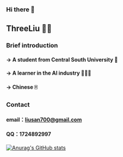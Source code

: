### Hi there 👋
## ThreeLiu 👦🏻
### Brief introduction
#### -> A student from Central South University 🥇
#### -> A learner in the AI industry 🧑🏻‍💻
#### -> Chinese 🀄

### Contact
#### email：liusan700@gmail.com
#### QQ：1724892997




[![Anurag's GitHub stats](https://github-readme-stats.vercel.app/api?username=liu33333)](https://github.com/anuraghazra/github-readme-stats)
<!--
**liu33333/liu33333** is a ✨ _special_ ✨ repository because its `README.md` (this file) appears on your GitHub profile.

Here are some ideas to get you started:

- 🔭 I’m currently working on ...
- 🌱 I’m currently learning ...
- 👯 I’m looking to collaborate on ...
- 🤔 I’m looking for help with ...
- 💬 Ask me about ...
- 📫 How to reach me: ...
- 😄 Pronouns: ...
- ⚡ Fun fact: ...
-->
